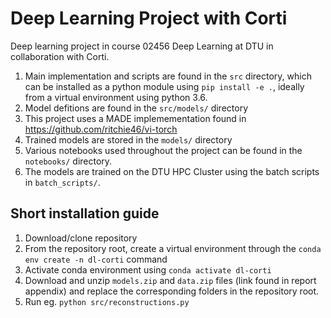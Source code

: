 # Deep Learning Project with Corti
Deep learning project in course 02456 Deep Learning at DTU in collaboration with Corti.

1. Main implementation and scripts are found in the `src` directory, which can be installed as a python module using `pip install -e .`, ideally from a virtual environment using python 3.6.
2. Model defitions are found in the `src/models/` directory
3. This project uses a MADE implemementation found in https://github.com/ritchie46/vi-torch
4. Trained models are stored in the `models/` directory
5. Various notebooks used throughout the project can be found in the `notebooks/` directory.
6. The models are trained on the DTU HPC Cluster using the batch scripts in `batch_scripts/`.

## Short installation guide

1. Download/clone repository
2. From the repository root, create a virtual environment through the `conda env create -n dl-corti` command 
3. Activate conda environment using `conda activate dl-corti`
4. Download and unzip `models.zip` and `data.zip` files (link found in report appendix) and replace the corresponding folders in the repository root.
5. Run eg. `python src/reconstructions.py`